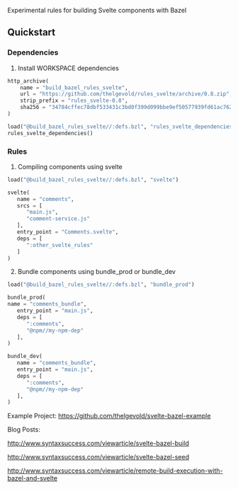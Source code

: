 Experimental rules for building Svelte components with Bazel

## Quickstart

### Dependencies

1. Install WORKSPACE dependencies

```python
http_archive(
    name = "build_bazel_rules_svelte",
    url = "https://github.com/thelgevold/rules_svelte/archive/0.8.zip",
    strip_prefix = "rules_svelte-0.8",
    sha256 = "34784cffec78dbf533431c3bd0f399d099bbe9ef50577939fd61ac7626ff241f"
) 

load("@build_bazel_rules_svelte//:defs.bzl", "rules_svelte_dependencies")
rules_svelte_dependencies()
```

### Rules

1. Compiling components using svelte

```python
load("@build_bazel_rules_svelte//:defs.bzl", "svelte")

svelte(
   name = "comments",
   srcs = [
      "main.js",
      "comment-service.js"
   ],
   entry_point = "Comments.svelte",
   deps = [
      ":other_svelte_rules"
   ]
)
```

2. Bundle components using bundle_prod or bundle_dev

```python
load("@build_bazel_rules_svelte//:defs.bzl", "bundle_prod")

bundle_prod(
name = "comments_bundle",
   entry_point = "main.js",
   deps = [
      ":comments",
      "@npm//my-npm-dep"
   ],
)

bundle_dev(
   name = "comments_bundle",
   entry_point = "main.js",
   deps = [
      ":comments",
      "@npm//my-npm-dep"
   ],
)
```

Example Project: https://github.com/thelgevold/svelte-bazel-example

Blog Posts:

http://www.syntaxsuccess.com/viewarticle/svelte-bazel-build

http://www.syntaxsuccess.com/viewarticle/svelte-bazel-seed

http://www.syntaxsuccess.com/viewarticle/remote-build-execution-with-bazel-and-svelte
